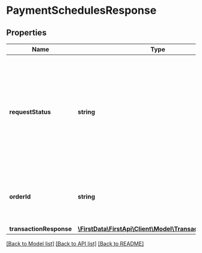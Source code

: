 # PaymentSchedulesResponse

## Properties
Name | Type | Description | Notes
------------ | ------------- | ------------- | -------------
**requestStatus** | **string** | Result of requested operation. If it&#39;s anything other than &#39;SUCCESS&#39;, please refer to 400s HTTP error codes or decline. See Error object for details. | [optional] 
**orderId** | **string** | Client order ID if supplied by client, otherwise the order ID. | [optional] 
**transactionResponse** | [**\FirstData\FirstApi\Client\Model\TransactionResponse**](TransactionResponse.md) |  | [optional] 

[[Back to Model list]](../README.md#documentation-for-models) [[Back to API list]](../README.md#documentation-for-api-endpoints) [[Back to README]](../README.md)


